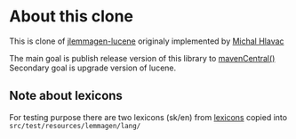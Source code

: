 # About this clone

This is clone of [jlemmagen-lucene] originaly implemented by [Michal Hlavac][hlavki]

The main goal is publish release version of this library to [mavenCentral()][mavenCentral]
Secondary goal is upgrade version of lucene.

## Note about lexicons
For testing purpose there are two lexicons (sk/en) from [lexicons] copied into ```src/test/resources/lemmagen/lang/```


[jlemmagen-lucene]: https://github.com/hlavki/jlemmagen-lucene
[lexicons]: https://github.com/vhyza/lemmagen-lexicons
[hlavki]: https://github.com/hlavki
[mavenCentral]: https://search.maven.org/
